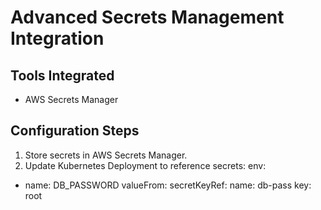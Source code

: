 # Advanced Secrets Management Integration

## Tools Integrated
- AWS Secrets Manager

## Configuration Steps
1. Store secrets in AWS Secrets Manager.
2. Update Kubernetes Deployment to reference secrets:
env:
  - name: DB_PASSWORD
    valueFrom:
      secretKeyRef:
        name: db-pass
        key: root
